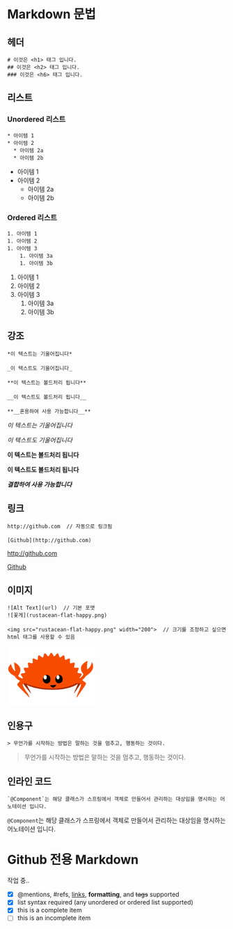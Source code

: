 # Markdown 문법

## 헤더
```
# 이것은 <h1> 태그 입니다.
## 이것은 <h2> 태그 입니다.
### 이것은 <h6> 태그 입니다.
```

## 리스트
### Unordered 리스트
```
* 아이템 1
* 아이템 2
  * 아이템 2a
  * 아이템 2b
```
* 아이템 1
* 아이템 2
  * 아이템 2a
  * 아이템 2b

### Ordered 리스트
```
1. 아이템 1
1. 아이템 2
1. 아이템 3
    1. 아이템 3a
    1. 아이템 3b
```
1. 아이템 1
1. 아이템 2
1. 아이템 3
    1. 아이템 3a
    1. 아이템 3b

## 강조
```
*이 텍스트는 기울어집니다*

_이 텍스트도 기울어집니다_

**이 텍스트는 볼드처리 됩니다**

__이 텍스트도 볼드처리 됩니다__

**__혼용하여 사용 가능합니다__**
```
*이 텍스트는 기울어집니다*

_이 텍스트도 기울어집니다_

**이 텍스트는 볼드처리 됩니다**

__이 텍스트도 볼드처리 됩니다__

**_결합하여 사용 가능합니다_**

## 링크
```
http://github.com  // 자동으로 링크됨

[Github](http://github.com)
```
http://github.com

[Github](http://github.com)

## 이미지
```
![Alt Text](url)  // 기본 포맷
![꽃게](rustacean-flat-happy.png)

<img src="rustacean-flat-happy.png" width="200">  // 크기를 조정하고 싶으면 html 태그를 사용할 수 있음
```
<img src="rustacean-flat-happy.png" width="200">

## 인용구
```
> 무언가를 시작하는 방법은 말하는 것을 멈추고, 행동하는 것이다.
```
> 무언가를 시작하는 방법은 말하는 것을 멈추고, 행동하는 것이다.

## 인라인 코드
```
`@Component`는 해당 클래스가 스프링에서 객체로 만들어서 관리하는 대상임을 명시하는 어노테이션 입니다.
```
`@Component`는 해당 클래스가 스프링에서 객체로 만들어서 관리하는 대상임을 명시하는 어노테이션 입니다.

# Github 전용 Markdown
작업 중..


- [x] @mentions, #refs, [links](), **formatting**, and <del>tags</del> supported
- [x] list syntax required (any unordered or ordered list supported)
- [x] this is a complete item
- [ ] this is an incomplete item
